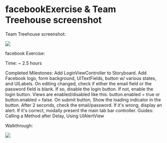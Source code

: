 # facebookExercise & Team Treehouse screenshot

Team Treehouse screenshot:

  ![](https://raw.github.com/ginahou/facebookExercise/master/TreeHouse_screenshot.png)


facebook Exercise:

Time: ~ 2.5 hours

Completed Milestones:
    Add LoginViewController to Storyboard.
        Add Facebook logo, form background, UITextFields, button w/ various states, and UILabels.
    On editing changed, check if either the email field or the password field is blank. If so, disable the login button. If not, enable the login button. Views are enabled/disabled like this: button.enabled = true or button.enabled = false.
    On submit button,
        Show the loading indicator in the button. After 2 seconds, check the email/password. If it's wrong, display an alert. If it's correct, modally present the main tab bar controller. Guides: Calling a Method after Delay, Using UIAlertView

Walkthrough:

  ![](https://raw.github.com/ginahou/facebookExercise/master/facebookExerciseGIF.gif)
